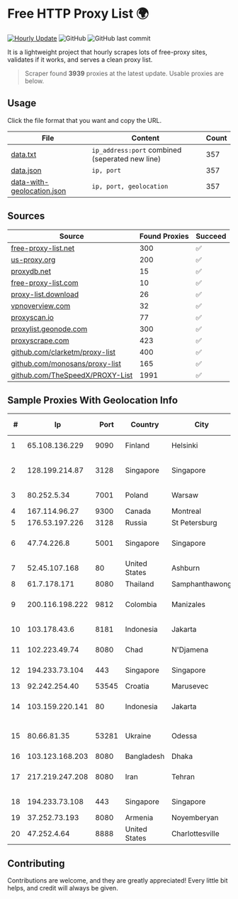 
# Free HTTP Proxy List 🌍

[![Hourly Update](https://github.com/mertguvencli/http-proxy-list/actions/workflows/main.yml/badge.svg?branch=main)](https://github.com/mertguvencli/http-proxy-list/actions/workflows/main.yml)
![GitHub](https://img.shields.io/github/license/mertguvencli/http-proxy-list)
![GitHub last commit](https://img.shields.io/github/last-commit/mertguvencli/http-proxy-list)

It is a lightweight project that hourly scrapes lots of free-proxy sites, validates if it works, and serves a clean proxy list.


> Scraper found **3939** proxies at the latest update. Usable proxies are below.

## Usage

Click the file format that you want and copy the URL.


|File|Content|Count|
|----|-------|-----|
|[data.txt](https://raw.githubusercontent.com/mertguvencli/http-proxy-list/main/proxy-list/data.txt)|`ip_address:port` combined (seperated new line)|357|
|[data.json](https://raw.githubusercontent.com/mertguvencli/http-proxy-list/main/proxy-list/data.json)|`ip, port`|357|
|[data-with-geolocation.json](https://raw.githubusercontent.com/mertguvencli/http-proxy-list/main/proxy-list/data-with-geolocation.json)|`ip, port, geolocation`|357|

## Sources

|Source|Found Proxies|Succeed|
|------|-------------|-------|
|[free-proxy-list.net](https://free-proxy-list.net)|300|✅|
|[us-proxy.org](https://www.us-proxy.org)|200|✅|
|[proxydb.net](http://proxydb.net)|15|✅|
|[free-proxy-list.com](https://free-proxy-list.com/?page=&port=&type%5B%5D=http&type%5B%5D=https&up_time=0&search=Search)|10|✅|
|[proxy-list.download](https://www.proxy-list.download/HTTP)|26|✅|
|[vpnoverview.com](https://vpnoverview.com/privacy/anonymous-browsing/free-proxy-servers)|32|✅|
|[proxyscan.io](https://www.proxyscan.io)|77|✅|
|[proxylist.geonode.com](https://proxylist.geonode.com/api/proxy-list?limit=300&page=1&sort_by=lastChecked&sort_type=desc&protocols=http,https)|300|✅|
|[proxyscrape.com](https://api.proxyscrape.com/v2/?request=displayproxies&protocol=http&timeout=10000&country=all&ssl=all&anonymity=all)|423|✅|
|[github.com/clarketm/proxy-list](https://raw.githubusercontent.com/clarketm/proxy-list/master/proxy-list-raw.txt)|400|✅|
|[github.com/monosans/proxy-list](https://raw.githubusercontent.com/monosans/proxy-list/main/proxies/http.txt)|165|✅|
|[github.com/TheSpeedX/PROXY-List](https://raw.githubusercontent.com/TheSpeedX/PROXY-List/master/http.txt)|1991|✅|


## Sample Proxies With Geolocation Info

|#|Ip|Port|Country|City|Internet Service Provider|
|-|--|----|-------|----|-------------------------|
|1|65.108.136.229|9090|Finland|Helsinki|Hetzner Online GmbH|
|2|128.199.214.87|3128|Singapore|Singapore|Partner Communications Ltd.|
|3|80.252.5.34|7001|Poland|Warsaw|GWNET Autonomus System|
|4|167.114.96.27|9300|Canada|Montreal|OVH SAS|
|5|176.53.197.226|3128|Russia|St Petersburg|Comfortel Ltd.|
|6|47.74.226.8|5001|Singapore|Singapore|Alibaba Cloud (Singapore) Private Limited|
|7|52.45.107.168|80|United States|Ashburn|Amazon.com, Inc.|
|8|61.7.178.171|8080|Thailand|Samphanthawong|CAT-BB|
|9|200.116.198.222|9812|Colombia|Manizales|EPM Telecomunicaciones S.A. E.S.P|
|10|103.178.43.6|8181|Indonesia|Jakarta|PT Jaring Solusi Persada|
|11|102.223.49.74|8080|Chad|N'Djamena|SOCIETE DIGITAL COM SA/AG|
|12|194.233.73.104|443|Singapore|Singapore|Contabo Asia Private Limited|
|13|92.242.254.40|53545|Croatia|Marusevec|Magic Net d.o.o|
|14|103.159.220.141|80|Indonesia|Jakarta|Universitas Muhammadiyah Jakarta|
|15|80.66.81.35|53281|Ukraine|Odessa|Shulzhenko Bohdana Valentynivna|
|16|103.123.168.203|8080|Bangladesh|Dhaka|Sajid Trading Ltd.|
|17|217.219.247.208|8080|Iran|Tehran|Iran Telecommunication Company PJS|
|18|194.233.73.108|443|Singapore|Singapore|Contabo Asia Private Limited|
|19|37.252.73.193|8080|Armenia|Noyemberyan|Ucom Cjsc|
|20|47.252.4.64|8888|United States|Charlottesville|Alibaba.com LLC|



## Contributing

Contributions are welcome, and they are greatly appreciated! Every
little bit helps, and credit will always be given.

